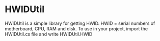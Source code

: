 # HWIDUtil
HWIDUtil is a simple library for getting HWID. HWID = serial numbers of motherboard, CPU, RAM and disk.
To use in your project, import the HWIDUtil.cs file and write HWIDUtil.HWID
